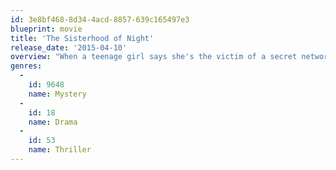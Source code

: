```yaml
---
id: 3e8bf468-8d34-4acd-8857-639c165497e3
blueprint: movie
title: 'The Sisterhood of Night'
release_date: '2015-04-10'
overview: "When a teenage girl says she's the victim of a secret network called The Sisterhood of Night, a quiet suburban town becomes the backdrop for a modern-day Salem witch trial."
genres:
  -
    id: 9648
    name: Mystery
  -
    id: 18
    name: Drama
  -
    id: 53
    name: Thriller
---
```

